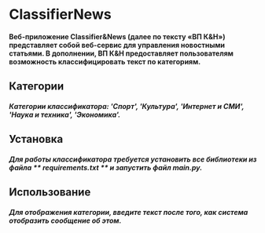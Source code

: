# ClassifierNews
#### Веб-приложение Classifier&News (далее по тексту «ВП К&Н») представляет собой веб-сервис для управления новостными статьями. В дополнении, ВП К&Н предоставляет пользователям возможность классифицировать текст по категориям.

## Категории
##### Категории классификатора: 'Спорт', 'Культура', 'Интернет и СМИ', 'Наука и техника', 'Экономика'.

## Установка
##### Для работы классификатора требуется установить все библиотеки из файла ** requirements.txt ** и запустить файл main.py.

## Использование
##### Для отображения категории, введите текст после того, как система отобразить сообщение об этом.
